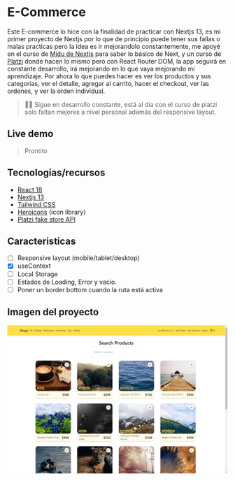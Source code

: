 # E-Commerce

Este E-commerce lo hice con la finalidad de practicar con Nextjs 13, es mi primer proyecto de Nextjs por lo que de principio puede tener sus fallas o malas practicas pero la idea es ir mejorandolo constantemente, me apoyé en el curso de [Midu de Nextjs](https://youtu.be/tA-_vAz9y78) para saber lo básico de Next, y un curso de [Platzi](https://platzi.com/cursos/react-vite-tailwindcss/) donde hacen lo mismo pero con React Router DOM, la app seguirá en constante desarrollo, irá mejorando en lo que vaya mejorando mi aprendizaje.
Por ahora lo que puedes hacer es ver los productos y sus categorias, ver el detalle, agregar al carrito, hacer el checkout, ver las ordenes, y ver la orden individual.
> 👷‍♂️ Sigue en desarrollo constante, está al dia con el curso de platzi solo faltan mejores a nivel personal además del responsive layout.
> 

## Live demo

> Prontito
> 

## **Tecnologias/recursos**

- [React 18](https://react.dev/)
- [Nextjs 13](https://nextjs.org/blog/next-13)
- [Tailwind CSS](https://tailwindcss.com/)
- [Heroicons](https://heroicons.com/) (icon library)
- [Platzi fake store API](https://fakeapi.platzi.com/)

## Caracteristicas

- [ ]  Responsive layout (mobile/tablet/desktop)
- [x]  useContext
- [ ]  Local Storage
- [ ]  Estados de Loading, Error y vacio.
- [ ]  Poner un border bottom cuando la ruta está activa

## Imagen del proyecto

![project image](./docs/project-image.JPG)
